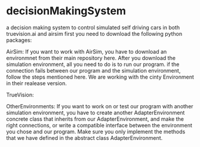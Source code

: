 # decisionMakingSystem
a decision making system to control simulated self driving cars in both truevision.ai and airsim
first you need to download the following python packages:


AirSim:
If you want to work with AirSim, you have to download an environmnet from their main repository here.
After you download the simulation environment, all you need to do is to run our program.
if the connection fails between our program and the simulation environment, follow the steps mentioned here.
We are working with the cinty Environment in their realease version.

TrueVision:




OtherEnvironments:
If you want to work on or test our program with another simulation environment, you have to create another AdapterEnvironment concrete class that inherits from our AdapterEnvironment, and make the right connections, or write a compatible interface between the environment you chose and our program. Make sure you only implement the methods that we have defined in the abstract class AdapterEnvironment.

